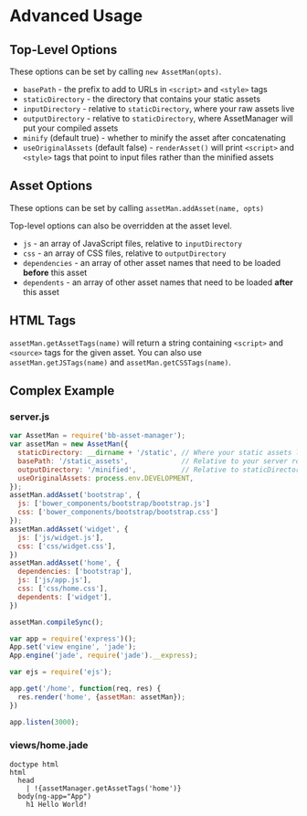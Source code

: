 # Advanced Usage

## Top-Level Options
These options can be set by calling `new AssetMan(opts)`.

* `basePath` - the prefix to add to URLs in `<script>` and `<style>` tags
* `staticDirectory` - the directory that contains your static assets
* `inputDirectory` - relative to `staticDirectory`, where your raw assets live
* `outputDirectory` - relative to `staticDirectory`, where AssetManager will put your compiled assets
* `minify` (default true) - whether to minify the asset after concatenating
* `useOriginalAssets` (default false) - `renderAsset()` will print `<script>` and `<style>` tags that point to
input files rather than the minified assets

## Asset Options
These options can be set by calling `assetMan.addAsset(name, opts)`

Top-level options can also be overridden at the asset level.

* `js` - an array of JavaScript files, relative to `inputDirectory`
* `css` - an array of CSS files, relative to `outputDirectory`
* `dependencies` - an array of other asset names that need to be loaded **before** this asset
* `dependents` - an array of other asset names that need to be loaded **after** this asset

## HTML Tags
`assetMan.getAssetTags(name)` will return a string containing `<script>` and `<source>` tags
for the given asset. You can also use `assetMan.getJSTags(name)` and `assetMan.getCSSTags(name)`.

## Complex Example

### server.js
```js
var AssetMan = require('bb-asset-manager');
var assetMan = new AssetMan({
  staticDirectory: __dirname + '/static', // Where your static assets live
  basePath: '/static_assets',             // Relative to your server root
  outputDirectory: '/minified',           // Relative to staticDirectory
  useOriginalAssets: process.env.DEVELOPMENT,
});
assetMan.addAsset('bootstrap', {
  js: ['bower_components/bootstrap/bootstrap.js']
  css: ['bower_components/bootstrap/bootstrap.css']
});
assetMan.addAsset('widget', {
  js: ['js/widget.js'],
  css: ['css/widget.css'],
})
assetMan.addAsset('home', {
  dependencies: ['bootstrap'],
  js: ['js/app.js'],
  css: ['css/home.css'],
  dependents: ['widget'],
})

assetMan.compileSync();

var app = require('express')();
App.set('view engine', 'jade');
App.engine('jade', require('jade').__express);

var ejs = require('ejs');

app.get('/home', function(req, res) {
  res.render('home', {assetMan: assetMan});
})

app.listen(3000);
```

### views/home.jade
```jade
doctype html
html
  head
    | !{assetManager.getAssetTags('home')}
  body(ng-app="App")
    h1 Hello World!
```
